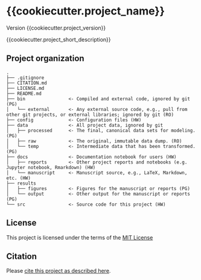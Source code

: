 # {{cookiecutter.project_name}}

Version {{cookiecutter.project_version}}

{{cookiecutter.project_short_description}}


## Project organization

```
.
├── .gitignore
├── CITATION.md
├── LICENSE.md
├── README.md
├── bin                <- Compiled and external code, ignored by git (PG)
│   └── external       <- Any external source code, e.g., pull from other git projects, or external libraries; ignored by git (RO)
├── config             <- Configuration files (HW)
├── data               <- All project data, ignored by git
│   ├── processed      <- The final, canonical data sets for modeling. (PG)
│   ├── raw            <- The original, immutable data dump. (RO)
│   └── temp           <- Intermediate data that has been transformed. (PG)
├── docs               <- Documentation notebook for users (HW)
│   ├── reports        <- Other project reports and notebooks (e.g. Jupyter notebook, Rmarkdown) (HW)
│   └── manuscript     <- Manuscript source, e.g., LaTeX, Markdown, etc. (HW)
├── results
│   ├── figures        <- Figures for the manuscript or reports (PG)
│   └── output         <- Other output for the manuscript or reports (PG)
└── src                <- Source code for this project (HW)

```


## License

This project is licensed under the terms of the [MIT License](/LICENSE.md)

## Citation

Please [cite this project as described here](/CITATION.md).
